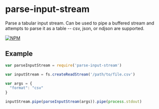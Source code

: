 # parse-input-stream

Parse a tabular input stream. Can be used to pipe a buffered stream and attempts to parse it as a table -- csv, json, or ndjson are supported.

[![NPM](https://nodei.co/npm/parse-input-stream.png)](https://nodei.co/npm/parse-input-stream/)

## Example

```js
var parseInputStream = require('parse-input-stream')

var inputStream = fs.createReadStream('/path/to/file.csv')

var args = {
  "format": "csv"
}

inputStream.pipe(parseInputStream(args)).pipe(process.stdout)

```
